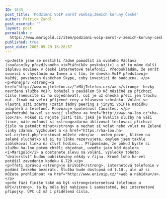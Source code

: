```yaml
---
ID: 1835
post_title: 'Podzimní VoIP smršť v&nbsp;Zemích koruny České'
author: Patrick Zandl
post_excerpt: ""
layout: post
permalink: >
  https://www.marigold.cz/item/podzimni-voip-smrst-v-zemich-koruny-ceske
published: true
post_date: 2005-09-29 16:28:57
---
```

	<p>Ještě jsme se nestihli řádně pomodlit za svatého Václava (současníky přezdívaného <i>Ptáčníkův poskok</i>) a už tu máme další záplavu novinek v české internetové telefonii. Předpokládám, že smršť souvisí s chystáním na Invex a s tím, že dneska VoIP představuje každý, povzbuzen úspěchem Skype, coby investici do budoucna. </p>
	<p>Ponejprv <strong><a href="http://www.mujtelefon.cz/">MůjTelefon.cz</a> </strong>- hezky navržená služba VoIP, bohužel s paušálem 50 Kč měsíčně za příchozí číslo (nemusíte si ho objednávat), což je už dneska přeci jen trochu out. Jinak má velmi příjemné ceny a hlasovou schránku. Volání ve vlastní síti zdarma (zatím žádný peering s jinými VoIP)a nabídku adaptérů a telefonů. Provozuje společnost Canistec. </p>
	<p>Podruhé ha-vel se svojí službou <a href="http://www.ha-loo.cz">ha-loo</a>. Pokud si nejste jisti tím, jaká je kvalita služby na vaší lince, máte možnost si <strong>zdarma aktivovat testovací příchozí číslo na patnáct minut</strong> a nechat si volat nebo volat na Zelené linky zdarma. Vyzkoušet a <a href="https://ha-loo.ha-vel.cz/test.php">testovat můžete zde</a> - ovšem pozor, klikem na zelené sluchátko už si tu linku rezervujete, omylem jsem takhle zablokoval linku na čtvrt hodinu... Připomínám, že pokud byste si službu ha-loo potom chtěli objednat, uveďte jako kód dealera <i>Marigold</i> a dostanete slevu na volání, výsledky tohoto "dealerství" budou publikovány někdy v říjnu. Kromě toho ha-vel potěšil zavedením kodeku G.729.</p>
	<p>Třetí zprávou <strong>je EriVoIP</strong>, internetová telefonie v podání Českého bezdrátu. Služba bude dostupná od 1.10., ale už si můžete prohlídnout <a href="http://www.erivoip.cz/">web a nabídku</a>.</p>
	<p>Ve fázi finiše také má být <strong>internetová telefonie u UPC</strong>, ta by měla být nabízena i samostatně, bez internetové přípojky. UPC už má i přidělená čísla.
</p>